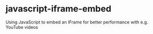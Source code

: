 # javascript-iframe-embed
Using JavaScript to embed an IFrame for better performance with e.g. YouTube videos
